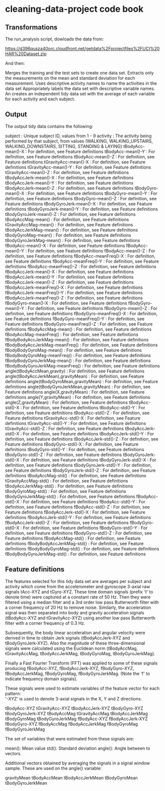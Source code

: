 # cleaning-data-project code book

## Transformations

The run_analysis script, dowloads the data from:

https://d396qusza40orc.cloudfront.net/getdata%2Fprojectfiles%2FUCI%20HAR%20Dataset.zip 

And then:
 
Merges the training and the test sets to create one data set.
Extracts only the measurements on the mean and standard deviation for each measurement. 
Uses descriptive activity names to name the activities in the data set
Appropriately labels the data set with descriptive variable names. 
An creates an independent tidy data set with the average of each variable for each activity and each subject.

## Output

The output tidy data contains the following:

subject : Unique subject ID, values from 1 - 9
activity : The activity being performed by that subject, from values (WALKING, WALKING_UPSTAIRS, WALKING_DOWNSTAIRS, SITTING, STANDING & LAYING)
tBodyAcc-mean()-X : For definition, see Feature definitions
tBodyAcc-mean()-Y : For definition, see Feature definitions
tBodyAcc-mean()-Z : For definition, see Feature definitions
tGravityAcc-mean()-X : For definition, see Feature definitions
tGravityAcc-mean()-Y : For definition, see Feature definitions
tGravityAcc-mean()-Z : For definition, see Feature definitions
tBodyAccJerk-mean()-X : For definition, see Feature definitions
tBodyAccJerk-mean()-Y : For definition, see Feature definitions
tBodyAccJerk-mean()-Z : For definition, see Feature definitions
tBodyGyro-mean()-X : For definition, see Feature definitions
tBodyGyro-mean()-Y : For definition, see Feature definitions
tBodyGyro-mean()-Z : For definition, see Feature definitions
tBodyGyroJerk-mean()-X : For definition, see Feature definitions
tBodyGyroJerk-mean()-Y : For definition, see Feature definitions
tBodyGyroJerk-mean()-Z : For definition, see Feature definitions
tBodyAccMag-mean() : For definition, see Feature definitions
tGravityAccMag-mean() : For definition, see Feature definitions
tBodyAccJerkMag-mean() : For definition, see Feature definitions
tBodyGyroMag-mean() : For definition, see Feature definitions
tBodyGyroJerkMag-mean() : For definition, see Feature definitions
fBodyAcc-mean()-X : For definition, see Feature definitions
fBodyAcc-mean()-Y : For definition, see Feature definitions
fBodyAcc-mean()-Z : For definition, see Feature definitions
fBodyAcc-meanFreq()-X : For definition, see Feature definitions
fBodyAcc-meanFreq()-Y : For definition, see Feature definitions
fBodyAcc-meanFreq()-Z : For definition, see Feature definitions
fBodyAccJerk-mean()-X : For definition, see Feature definitions
fBodyAccJerk-mean()-Y : For definition, see Feature definitions
fBodyAccJerk-mean()-Z : For definition, see Feature definitions
fBodyAccJerk-meanFreq()-X : For definition, see Feature definitions
fBodyAccJerk-meanFreq()-Y : For definition, see Feature definitions
fBodyAccJerk-meanFreq()-Z : For definition, see Feature definitions
fBodyGyro-mean()-X : For definition, see Feature definitions
fBodyGyro-mean()-Y : For definition, see Feature definitions
fBodyGyro-mean()-Z : For definition, see Feature definitions
fBodyGyro-meanFreq()-X : For definition, see Feature definitions
fBodyGyro-meanFreq()-Y : For definition, see Feature definitions
fBodyGyro-meanFreq()-Z : For definition, see Feature definitions
fBodyAccMag-mean() : For definition, see Feature definitions
fBodyAccMag-meanFreq() : For definition, see Feature definitions
fBodyBodyAccJerkMag-mean() : For definition, see Feature definitions
fBodyBodyAccJerkMag-meanFreq() : For definition, see Feature definitions
fBodyBodyGyroMag-mean() : For definition, see Feature definitions
fBodyBodyGyroMag-meanFreq() : For definition, see Feature definitions
fBodyBodyGyroJerkMag-mean() : For definition, see Feature definitions
fBodyBodyGyroJerkMag-meanFreq() : For definition, see Feature definitions
angle(tBodyAccMean,gravity) : For definition, see Feature definitions
angle(tBodyAccJerkMean),gravityMean) : For definition, see Feature definitions
angle(tBodyGyroMean,gravityMean) : For definition, see Feature definitions
angle(tBodyGyroJerkMean,gravityMean) : For definition, see Feature definitions
angle(X,gravityMean) : For definition, see Feature definitions
angle(Y,gravityMean) : For definition, see Feature definitions
angle(Z,gravityMean) : For definition, see Feature definitions
tBodyAcc-std()-X : For definition, see Feature definitions
tBodyAcc-std()-Y : For definition, see Feature definitions
tBodyAcc-std()-Z : For definition, see Feature definitions
tGravityAcc-std()-X : For definition, see Feature definitions
tGravityAcc-std()-Y : For definition, see Feature definitions
tGravityAcc-std()-Z : For definition, see Feature definitions
tBodyAccJerk-std()-X : For definition, see Feature definitions
tBodyAccJerk-std()-Y : For definition, see Feature definitions
tBodyAccJerk-std()-Z : For definition, see Feature definitions
tBodyGyro-std()-X : For definition, see Feature definitions
tBodyGyro-std()-Y : For definition, see Feature definitions
tBodyGyro-std()-Z : For definition, see Feature definitions
tBodyGyroJerk-std()-X : For definition, see Feature definitions
tBodyGyroJerk-std()-X : For definition, see Feature definitions
tBodyGyroJerk-std()-Y : For definition, see Feature definitions
tBodyGyroJerk-std()-Z : For definition, see Feature definitions
tBodyAccMag-std() : For definition, see Feature definitions
tGravityAccMag-std() : For definition, see Feature definitions
tBodyAccJerkMag-std() : For definition, see Feature definitions
tBodyGyroMag-std() : For definition, see Feature definitions
tBodyGyroJerkMag-std() : For definition, see Feature definitions
fBodyAcc-std()-X : For definition, see Feature definitions
fBodyAcc-std()-Y : For definition, see Feature definitions
fBodyAcc-std()-Z : For definition, see Feature definitions
fBodyAccJerk-std()-X : For definition, see Feature definitions
fBodyAccJerk-std()-Y : For definition, see Feature definitions
fBodyAccJerk-std()-Z : For definition, see Feature definitions
fBodyGyro-std()-X : For definition, see Feature definitions
fBodyGyro-std()-Y : For definition, see Feature definitions
fBodyGyro-std()-Z : For definition, see Feature definitions
fBodyAccMag-std() : For definition, see Feature definitions
fBodyBodyAccJerkMag-std() : For definition, see Feature definitions
fBodyBodyGyroMag-std() : For definition, see Feature definitions
fBodyBodyGyroJerkMag-std() : For definition, see Feature definitions

## Feature definitions

The features selected for this tidy data set are averages per subject and activity which come from the accelerometer and gyroscope 3-axial raw signals tAcc-XYZ and tGyro-XYZ. These time domain signals (prefix 't' to denote time) were captured at a constant rate of 50 Hz. Then they were filtered using a median filter and a 3rd order low pass Butterworth filter with a corner frequency of 20 Hz to remove noise. Similarly, the acceleration signal was then separated into body and gravity acceleration signals (tBodyAcc-XYZ and tGravityAcc-XYZ) using another low pass Butterworth filter with a corner frequency of 0.3 Hz. 

Subsequently, the body linear acceleration and angular velocity were derived in time to obtain Jerk signals (tBodyAccJerk-XYZ and tBodyGyroJerk-XYZ). Also the magnitude of these three-dimensional signals were calculated using the Euclidean norm (tBodyAccMag, tGravityAccMag, tBodyAccJerkMag, tBodyGyroMag, tBodyGyroJerkMag). 

Finally a Fast Fourier Transform (FFT) was applied to some of these signals producing fBodyAcc-XYZ, fBodyAccJerk-XYZ, fBodyGyro-XYZ, fBodyAccJerkMag, fBodyGyroMag, fBodyGyroJerkMag. (Note the 'f' to indicate frequency domain signals). 

These signals were used to estimate variables of the feature vector for each pattern:  
'-XYZ' is used to denote 3-axial signals in the X, Y and Z directions.

tBodyAcc-XYZ
tGravityAcc-XYZ
tBodyAccJerk-XYZ
tBodyGyro-XYZ
tBodyGyroJerk-XYZ
tBodyAccMag
tGravityAccMag
tBodyAccJerkMag
tBodyGyroMag
tBodyGyroJerkMag
fBodyAcc-XYZ
fBodyAccJerk-XYZ
fBodyGyro-XYZ
fBodyAccMag
fBodyAccJerkMag
fBodyGyroMag
fBodyGyroJerkMag

The set of variables that were estimated from these signals are: 

mean(): Mean value
std(): Standard deviation
angle(): Angle between to vectors.

Additional vectors obtained by averaging the signals in a signal window sample. These are used on the angle() variable:

gravityMean
tBodyAccMean
tBodyAccJerkMean
tBodyGyroMean
tBodyGyroJerkMean




